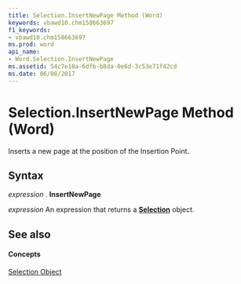 ```yaml
---
title: Selection.InsertNewPage Method (Word)
keywords: vbawd10.chm158663697
f1_keywords:
- vbawd10.chm158663697
ms.prod: word
api_name:
- Word.Selection.InsertNewPage
ms.assetid: 54c7e18a-6dfb-b8da-0e6d-3c53e71f42cd
ms.date: 06/08/2017
---
```



# Selection.InsertNewPage Method (Word)

Inserts a new page at the position of the Insertion Point.


## Syntax

 _expression_ . **InsertNewPage**

 _expression_ An expression that returns a **[Selection](Word.Selection.md)** object.


## See also


#### Concepts


[Selection Object](Word.Selection.md)

